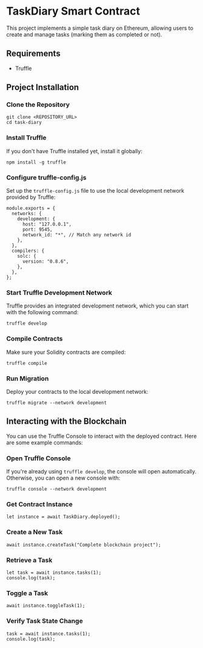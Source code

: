 # TaskDiary Smart Contract
This project implements a simple task diary on Ethereum, allowing users to create and manage tasks (marking them as completed or not).

## Requirements
- Truffle

## Project Installation

### Clone the Repository
```
git clone <REPOSITORY_URL>
cd task-diary
```

### Install Truffle

If you don't have Truffle installed yet, install it globally:

```
npm install -g truffle
```

### Configure truffle-config.js

Set up the `truffle-config.js` file to use the local development network provided by Truffle:

```
module.exports = {
  networks: {
    development: {
      host: "127.0.0.1",
      port: 9545,
      network_id: "*", // Match any network id
    },
  },
  compilers: {
    solc: {
      version: "0.8.6",
    },
  },
};
```

### Start Truffle Development Network

Truffle provides an integrated development network, which you can start with the following command:

```
truffle develop
```

### Compile Contracts

Make sure your Solidity contracts are compiled:

```
truffle compile
```

### Run Migration

Deploy your contracts to the local development network:

```
truffle migrate --network development
```

## Interacting with the Blockchain

You can use the Truffle Console to interact with the deployed contract. Here are some example commands:

### Open Truffle Console

If you're already using `truffle develop`, the console will open automatically. Otherwise, you can open a new console with:

```
truffle console --network development
```

### Get Contract Instance

```
let instance = await TaskDiary.deployed();
```

### Create a New Task

```
await instance.createTask("Complete blockchain project");
```

### Retrieve a Task

```
let task = await instance.tasks(1);
console.log(task);
```

### Toggle a Task

```
await instance.toggleTask(1);
```

### Verify Task State Change

```
task = await instance.tasks(1);
console.log(task);
```
